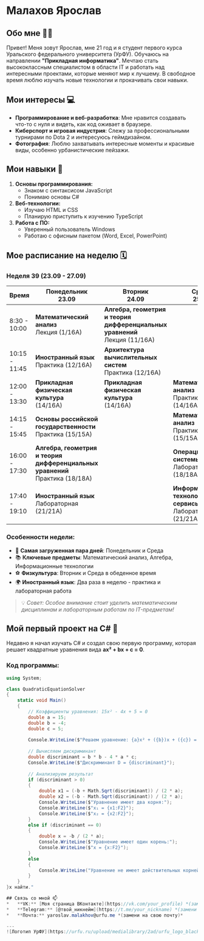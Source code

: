 # Малахов Ярослав

## Обо мне 🧑‍🎓
Привет! Меня зовут Ярослав, мне 21 год и я студент первого курса Уральского федерального университета (УрФУ). Обучаюсь на направлении **"Прикладная информатика"**. Мечтаю стать высококлассным специалистом в области IT и работать над интересными проектами, которые меняют мир к лучшему. В свободное время люблю изучать новые технологии и прокачивать свои навыки.

## Мои интересы 💻
*   **Программирование и веб-разработка**: Мне нравится создавать что-то с нуля и видеть, как код оживает в браузере.
*   **Киберспорт и игровая индустрия**: Слежу за профессиональными турнирами по Dota 2 и интересуюсь геймдизайном.
*   **Фотография**: Люблю захватывать интересные моменты и красивые виды, особенно урбанистические пейзажи.

## Мои навыки 🚀
1.  **Основы программирования:**
    *   Знаком с синтаксисом JavaScript
    *   Понимаю основы C#
2.  **Веб-технологии:**
    *   Изучаю HTML и CSS
    *   Планирую приступить к изучению TypeScript
3.  **Работа с ПО:**
    *   Уверенный пользователь Windows 
    *   Работаю с офисным пакетом (Word, Excel, PowerPoint)

## Мое расписание на неделю 🗓️

### Неделя 39 (23.09 - 27.09)

| Время | Понедельник<br>23.09 | Вторник<br>24.09 | Среда<br>25.09 | Четверг<br>26.09 | Пятница<br>27.09 |
|-------|----------------------|------------------|----------------|------------------|------------------|
| 8:30 - 10:00 | **Математический анализ**<br>Лекция (1/16А) | **Алгебра, геометрия и теория дифференциальных уравнений**<br>Лекция (11/16А) |  |  |  |
| 10:15 - 11:45 | **Иностранный язык**<br>Практика (12/16А) | **Архитектура вычислительных систем**<br>Практика (12/16А) |  |  |  |
| 12:00 - 13:30 | **Прикладная физическая культура**<br>(14/16А) | **Прикладная физическая культура**<br>(14/16А) | **Математический анализ**<br>Практика (14/16А) |  |  |
| 14:15 - 15:45 | **Основы российской государственности**<br>Практика (15/15А) |  | **Математический анализ**<br>Практика (15/15А) |  |  |
| 16:00 - 17:30 | **Алгебра, геометрия и теория дифференциальных уравнений**<br>Практика (18/18А) |  | **Операционные системы**<br>Лабораторная (18/18А) |  |  |
| 17:40 - 19:10 | **Иностранный язык**<br>Лабораторная (21/21А) |  | **Информационные технологии и сервисы**<br>Лабораторная (21/21А) | **Информационные технологии и сервисы**<br>Лекция (21/21А) |  |

### Особенности недели:
- 🎯 **Самая загруженная пара дней**: Понедельник и Среда
- 📚 **Ключевые предметы**: Математический анализ, Алгебра, Информационные технологии
- ⚽ **Физкультура**: Вторник и Среда в обеденное время
- 🌍 **Иностранный язык**: Два раза в неделю - практика и лабораторная работа

> 💡 *Совет: Особое внимание стоит уделить математическим дисциплинам и лабораторным работам по IT-предметам!*

## Мой первый проект на C# 🧮

Недавно я начал изучать C# и создал свою первую программу, которая решает квадратные уравнения вида **ax² + bx + c = 0**.

### Код программы:

```csharp
using System;

class QuadraticEquationSolver
{
    static void Main()
    {
        // Коэффициенты уравнения: 15x² - 4x + 5 = 0
        double a = 15;
        double b = -4;
        double c = 5;
        
        Console.WriteLine($"Решаем уравнение: {a}x² + ({b})x + ({c}) = 0");
        
        // Вычисляем дискриминант
        double discriminant = b * b - 4 * a * c;
        Console.WriteLine($"Дискриминант D = {discriminant}");
        
        // Анализируем результат
        if (discriminant > 0)
        {
            double x1 = (-b + Math.Sqrt(discriminant)) / (2 * a);
            double x2 = (-b - Math.Sqrt(discriminant)) / (2 * a);
            Console.WriteLine($"Уравнение имеет два корня:");
            Console.WriteLine($"x₁ = {x1:F2}");
            Console.WriteLine($"x₂ = {x2:F2}");
        }
        else if (discriminant == 0)
        {
            double x = -b / (2 * a);
            Console.WriteLine($"Уравнение имеет один корень:");
            Console.WriteLine($"x = {x:F2}");
        }
        else
        {
            Console.WriteLine("Уравнение не имеет действительных корней!");
        }
    }
}х найти."

## Связь со мной 📫
*   **VK:** [Моя страница ВКонтакте](https://vk.com/your_profile) *(замени на свою ссылку)*
*   **Telegram:** [@твой_никнейм](https://t.me/your_nickname) *(замени на свою ссылку)*
*   **Почта:** yaroslav.malakhov@urfu.me *(замени на свою почту)*

---
![Логотип УрФУ](https://urfu.ru/upload/medialibrary/2ad/urfu_logo_black.png)
